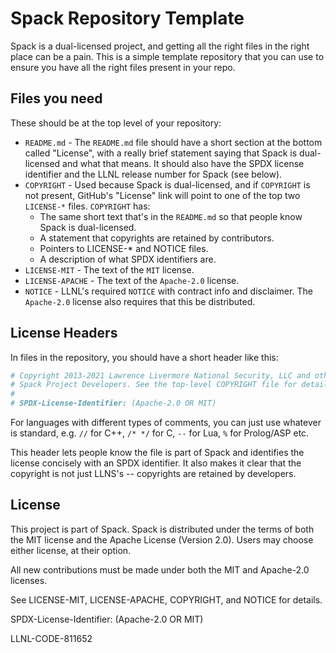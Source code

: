 # Spack Repository Template

Spack is a dual-licensed project, and getting all the right files in the right
place can be a pain. This is a simple template repository that you can use to
ensure you have all the right files present in your repo.

## Files you need

These should be at the top level of your repository:

* `README.md` - The `README.md` file should have a short section at the bottom
  called "License", with a really brief statement saying that Spack is
  dual-licensed and what that means. It should also have the SPDX license
  identifier and the LLNL release number for Spack (see below).
* `COPYRIGHT` - Used because Spack is dual-licensed, and if `COPYRIGHT` is not
  present, GitHub's "License" link will point to one of the top two `LICENSE-*`
  files. `COPYRIGHT` has:
    * The same short text that's in the `README.md` so that
      people know Spack is dual-licensed.
    * A statement that copyrights are retained by contributors.
    * Pointers to LICENSE-* and NOTICE files.
    * A description of what SPDX identifiers are.
* `LICENSE-MIT` - The text of the `MIT` license.
* `LICENSE-APACHE` - The text of the `Apache-2.0` license.
* `NOTICE` - LLNL's required `NOTICE` with contract info and disclaimer. The
  `Apache-2.0` license also requires that this be distributed.

## License Headers

In files in the repository, you should have a short header like this:

```python
# Copyright 2013-2021 Lawrence Livermore National Security, LLC and other
# Spack Project Developers. See the top-level COPYRIGHT file for details.
#
# SPDX-License-Identifier: (Apache-2.0 OR MIT)
```

For languages with different types of comments, you can just use whatever is
standard, e.g. `//` for C++, `/* */` for C, `--` for Lua, `%` for Prolog/ASP
etc.

This header lets people know the file is part of Spack and identifies the
license concisely with an SPDX identifier. It also makes it clear that the
copyright is not just LLNS's -- copyrights are retained by developers.

## License

This project is part of Spack. Spack is distributed under the terms of both the
MIT license and the Apache License (Version 2.0). Users may choose either
license, at their option.

All new contributions must be made under both the MIT and Apache-2.0 licenses.

See LICENSE-MIT, LICENSE-APACHE, COPYRIGHT, and NOTICE for details.

SPDX-License-Identifier: (Apache-2.0 OR MIT)

LLNL-CODE-811652
